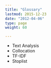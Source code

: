 ```yaml
---
title: "Glossary"
lastmod: 2015-12-23
date: "2012-04-06"
type: page
weight: 60

---
```


* Text Analysis
* Collocation
* TF-IDF
* Stoplist
